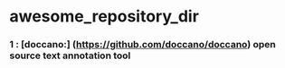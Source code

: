 # awesome_repository_dir

### 1 : [doccano:]     (https://github.com/doccano/doccano) open source text annotation tool 
